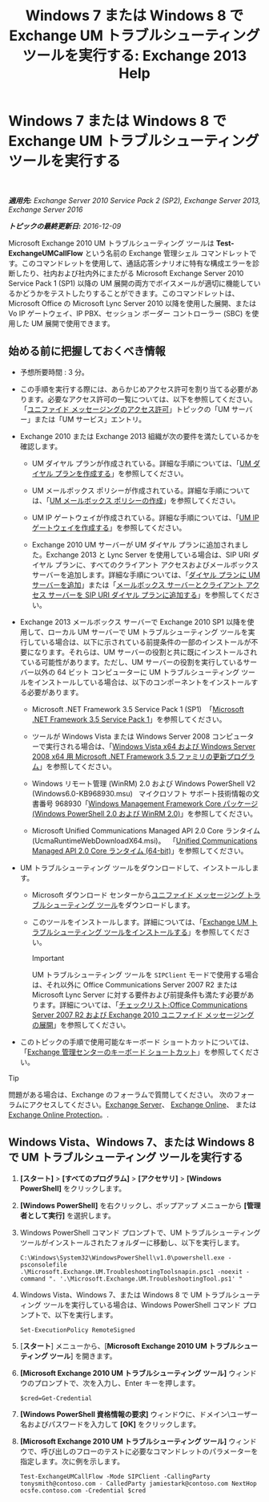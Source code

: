 ﻿---
title: 'Windows 7 または Windows 8 で Exchange UM トラブルシューティング ツールを実行する: Exchange 2013 Help'
TOCTitle: Windows 7 または Windows 8 で Exchange UM トラブルシューティング ツールを実行する
ms:assetid: 98d6869d-ee4a-4088-849d-ef75b0f5d932
ms:mtpsurl: https://technet.microsoft.com/ja-jp/library/Ff851872(v=EXCHG.150)
ms:contentKeyID: 56270074
ms.date: 04/24/2018
mtps_version: v=EXCHG.150
ms.translationtype: HT
---

# Windows 7 または Windows 8 で Exchange UM トラブルシューティング ツールを実行する

 

_**適用先:** Exchange Server 2010 Service Pack 2 (SP2), Exchange Server 2013, Exchange Server 2016_

_**トピックの最終更新日:** 2016-12-09_

Microsoft Exchange 2010 UM トラブルシューティング ツールは **Test-ExchangeUMCallFlow** という名前の Exchange 管理シェル コマンドレットです。このコマンドレットを使用して、通話応答シナリオに特有な構成エラーを診断したり、社内および社内外にまたがる Microsoft Exchange Server 2010 Service Pack 1 (SP1) 以降の UM 展開の両方でボイスメールが適切に機能しているかどうかをテストしたりすることができます。このコマンドレットは、Microsoft Office の Microsoft Lync Server 2010 以降を使用した展開、または Vo IP ゲートウェイ、IP PBX、セッション ボーダー コントローラー (SBC) を使用した UM 展開で使用できます。

## 始める前に把握しておくべき情報

  - 予想所要時間 : 3 分。

  - この手順を実行する際には、あらかじめアクセス許可を割り当てる必要があります。必要なアクセス許可の一覧については、以下を参照してください。「[ユニファイド メッセージングのアクセス許可](unified-messaging-permissions-exchange-2013-help.md)」トピックの「UM サーバー」または「UM サービス」エントリ。

  - Exchange 2010 または Exchange 2013 組織が次の要件を満たしているかを確認します。
    
      - UM ダイヤル プランが作成されている。詳細な手順については、「[UM ダイヤル プランを作成する](create-a-um-dial-plan-exchange-2013-help.md)」を参照してください。
    
      - UM メールボックス ポリシーが作成されている。詳細な手順については、「[UM メールボックス ポリシーの作成](create-a-um-mailbox-policy-exchange-2013-help.md)」を参照してください。
    
      - UM IP ゲートウェイが作成されている。詳細な手順については、「[UM IP ゲートウェイを作成する](create-a-um-ip-gateway-exchange-2013-help.md)」を参照してください。
    
      - Exchange 2010 UM サーバーが UM ダイヤル プランに追加されました。Exchange 2013 と Lync Server を使用している場合は、SIP URI ダイヤル プランに、すべてのクライアント アクセスおよびメールボックス サーバーを追加します。詳細な手順については、「[ダイヤル プランに UM サーバーを追加](https://go.microsoft.com/fwlink/p/?linkid=313051)」または「[メールボックス サーバーとクライアント アクセス サーバーを SIP URI ダイヤル プランに追加する](add-mailbox-and-client-access-servers-to-a-sip-uri-dial-plan-exchange-2013-help.md)」を参照してください。

  - Exchange 2013 メールボックス サーバーで Exchange 2010 SP1 以降を使用して、ローカル UM サーバーで UM トラブルシューティング ツールを実行している場合は、以下に示されている前提条件の一部のインストールが不要になります。それらは、UM サーバーの役割と共に既にインストールされている可能性があります。ただし、UM サーバーの役割を実行しているサーバー以外の 64 ビット コンピューターに UM トラブルシューティング ツールをインストールしている場合は、以下のコンポーネントをインストールする必要があります。
    
      - Microsoft .NET Framework 3.5 Service Pack 1 (SP1)  「[Microsoft .NET Framework 3.5 Service Pack 1](https://go.microsoft.com/fwlink/p/?linkid=152380)」を参照してください。
    
      - ツールが Windows Vista または Windows Server 2008 コンピューターで実行される場合は、「[Windows Vista x64 および Windows Server 2008 x64 用 Microsoft .NET Framework 3.5 ファミリの更新プログラム](https://go.microsoft.com/fwlink/?linkid=178998)」を参照してください。
    
      - Windows リモート管理 (WinRM) 2.0 および Windows PowerShell V2 (Windows6.0-KB968930.msu)   マイクロソフト サポート技術情報の文書番号 968930「[Windows Management Framework Core パッケージ (Windows PowerShell 2.0 および WinRM 2.0)](http://go.microsoft.com/fwlink/p/?linkid=3052&kbid=968930)」を参照してください。
    
      - Microsoft Unified Communications Managed API 2.0 Core ランタイム (UcmaRuntimeWebDownloadX64.msi)。  「[Unified Communications Managed API 2.0 Core ランタイム (64-bit)](https://go.microsoft.com/fwlink/p/?linkid=198175)」を参照してください。

  - UM トラブルシューティング ツールをダウンロードして、インストールします。
    
      - Microsoft ダウンロード センターから[ユニファイド メッセージング トラブルシューティング ツール](https://go.microsoft.com/fwlink/p/?linkid=182625)をダウンロードします。
    
      - このツールをインストールします。詳細については、「[Exchange UM トラブルシューティング ツールをインストールする](install-the-exchange-um-troubleshooting-tool-exchange-2013-help.md)」を参照してください。
        

        > [!IMPORTANT]
        > UM トラブルシューティング ツールを <CODE>SIPClient</CODE> モードで使用する場合は、それ以外に Office Communications Server 2007 R2 または Microsoft Lync Server に対する要件および前提条件も満たす必要があります。詳細については、「<A href="https://go.microsoft.com/fwlink/p/?linkid=311961">チェックリスト:Office Communications Server 2007 R2 および Exchange 2010 ユニファイド メッセージングの展開</A>」を参照してください。



  - このトピックの手順で使用可能なキーボード ショートカットについては、「[Exchange 管理センターのキーボード ショートカット](keyboard-shortcuts-in-the-exchange-admin-center-exchange-online-protection-help.md)」を参照してください。


> [!TIP]
> 問題がある場合は、Exchange のフォーラムで質問してください。 次のフォーラムにアクセスしてください。<A href="https://go.microsoft.com/fwlink/p/?linkid=60612">Exchange Server</A>、 <A href="https://go.microsoft.com/fwlink/p/?linkid=267542">Exchange Online</A>、 または <A href="https://go.microsoft.com/fwlink/p/?linkid=285351">Exchange Online Protection</A>。.



## Windows Vista、Windows 7、または Windows 8 で UM トラブルシューティング ツールを実行する

1.  **\[スタート\]** \> **\[すべてのプログラム\]** \> **\[アクセサリ\]** \> **\[Windows PowerShell\]** をクリックします。

2.  **\[Windows PowerShell\]** を右クリックし、ポップアップ メニューから **\[管理者として実行\]** を選択します。

3.  Windows PowerShell コマンド プロンプトで、UM トラブルシューティング ツールがインストールされたフォルダーに移動し、以下を実行します。
    
        C:\Windows\System32\WindowsPowerShell\v1.0\powershell.exe -psconsolefile .\Microsoft.Exchange.UM.TroubleshootingToolsnapin.psc1 -noexit -command ". '.\Microsoft.Exchange.UM.TroubleshootingTool.ps1' "

4.  Windows Vista、Windows 7、または Windows 8 で UM トラブルシューティング ツールを実行している場合は、Windows PowerShell コマンド プロンプトで、以下を実行します。
    
        Set-ExecutionPolicy RemoteSigned

5.  \[**スタート**\] メニューから、\[**Microsoft Exchange 2010 UM トラブルシューティング ツール**\] を開きます。

6.  **\[Microsoft Exchange 2010 UM トラブルシューティング ツール\]** ウィンドウのプロンプトで、次を入力し、Enter キーを押します。
    
        $cred=Get-Credential

7.  **\[Windows PowerShell 資格情報の要求\]** ウィンドウに、ドメイン\\ユーザー名およびパスワードを入力して **\[OK\]** をクリックします。

8.  **\[Microsoft Exchange 2010 UM トラブルシューティング ツール\]** ウィンドウで、呼び出しのフローのテストに必要なコマンドレットのパラメーターを指定します。次に例を示します。
    
        Test-ExchangeUMCallFlow -Mode SIPClient -CallingParty tonysmith@contoso.com - CalledParty jamiestark@contoso.com NextHop ocsfe.contoso.com -Credential $cred

